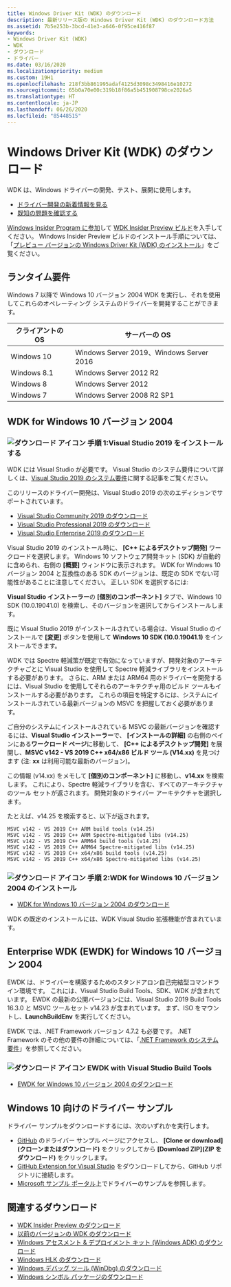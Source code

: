 ```yaml
---
title: Windows Driver Kit (WDK) のダウンロード
description: 最新リリース版の Windows Driver Kit (WDK) のダウンロード方法
ms.assetid: 7b5e253b-3bcd-41e3-a646-0f95ce416f87
keywords:
- Windows Driver Kit (WDK)
- WDK
- ダウンロード
- ドライバー
ms.date: 03/16/2020
ms.localizationpriority: medium
ms.custom: 19H1
ms.openlocfilehash: 218f3bb861995adaf4125d3098c3498416e10272
ms.sourcegitcommit: 65b0a70e00c319b18f86a5b451908798ce2026a5
ms.translationtype: HT
ms.contentlocale: ja-JP
ms.lasthandoff: 06/26/2020
ms.locfileid: "85448515"
---
```

# <a name="download-the-windows-driver-kit-wdk"></a>Windows Driver Kit (WDK) のダウンロード

WDK は、Windows ドライバーの開発、テスト、展開に使用します。

* [ドライバー開発の新着情報を見る](what-s-new-in-driver-development.md)
* [既知の問題を確認する](https://go.microsoft.com/fwlink/?linkid=872986)

[Windows Insider Program に参加](https://insider.windows.com/)して [WDK Insider Preview ビルド](https://www.microsoft.com/en-us/software-download/windowsinsiderpreviewWDK)を入手してください。 Windows Insider Preview ビルドのインストール手順については、「[プレビュー バージョンの Windows Driver Kit (WDK) のインストール](installing-preview-versions-wdk.md)」をご覧ください。

## <a name="runtime-requirements"></a>ランタイム要件

Windows 7 以降で Windows 10 バージョン 2004 WDK を実行し、それを使用してこれらのオペレーティング システムのドライバーを開発することができます。

|クライアントの OS|サーバーの OS|
|-|-|
|Windows 10|Windows Server 2019、Windows Server 2016|
|Windows 8.1|Windows Server 2012 R2|
Windows 8|Windows Server 2012|
Windows 7|Windows Server 2008 R2 SP1|

## <a name="wdk-for-windows-10-version-2004"></a>WDK for Windows 10 バージョン 2004

### <a name="download-icon-step-1-install-visual-studio-2019"></a>![ダウンロード アイコン](images/download-install.png) 手順 1:Visual Studio 2019 をインストールする

WDK には Visual Studio が必要です。 Visual Studio のシステム要件について詳しくは、[Visual Studio 2019 のシステム要件](https://docs.microsoft.com/visualstudio/releases/2019/system-requirements)に関する記事をご覧ください。 

このリリースのドライバー開発は、Visual Studio 2019 の次のエディションでサポートされています。

* [Visual Studio Community 2019 のダウンロード](https://visualstudio.microsoft.com/thank-you-downloading-visual-studio/?sku=Community&rel=16)
* [Visual Studio Professional 2019 のダウンロード](https://visualstudio.microsoft.com/thank-you-downloading-visual-studio/?sku=Professional&rel=16)
* [Visual Studio Enterprise 2019 のダウンロード](https://visualstudio.microsoft.com/thank-you-downloading-visual-studio/?sku=Enterprise&rel=16)

Visual Studio 2019 のインストール時に、 **[C++ によるデスクトップ開発]** ワークロードを選択します。 Windows 10 ソフトウェア開発キット (SDK) が自動的に含められ、右側の **[概要]** ウィンドウに表示されます。 WDK for Windows 10 バージョン 2004 と互換性のある SDK のバージョンは、既定の SDK でない可能性があることに注意してください。 正しい SDK を選択するには:

**Visual Studio インストーラー**の **[個別のコンポーネント]** タブで、Windows 10 SDK (10.0.19041.0) を検索し、そのバージョンを選択してからインストールします。 

既に Visual Studio 2019 がインストールされている場合は、Visual Studio のインストールで **[変更]** ボタンを使用して **Windows 10 SDK (10.0.19041.1)** をインストールできます。

WDK では Spectre 軽減策が既定で有効になっていますが、開発対象のアーキテクチャごとに Visual Studio を使用して Spectre 軽減ライブラリをインストールする必要があります。 さらに、ARM または ARM64 用のドライバーを開発するには、Visual Studio を使用してそれらのアーキテクチャ用のビルド ツールもインストールする必要があります。 これらの項目を特定するには、システムにインストールされている最新バージョンの MSVC を把握しておく必要があります。

ご自分のシステムにインストールされている MSVC の最新バージョンを確認するには、**Visual Studio インストーラー**で、 **[インストールの詳細]** の右側のペインにある**ワークロード ページ**に移動して、 **[C++ によるデスクトップ開発]** を展開し、**MSVC v142 - VS 2019 C++ x64/x86 ビルド ツール (V14.xx)** を見つけます (注: **xx** は利用可能な最新のバージョン)。 

この情報 (v14.xx) をメモして **[個別のコンポーネント]** に移動し、**v14.xx** を検索します。 これにより、Spectre 軽減ライブラリを含む、すべてのアーキテクチャのツール セットが返されます。 開発対象のドライバー アーキテクチャを選択します。 

たとえば、v14.25 を検索すると、以下が返されます。

```
MSVC v142 - VS 2019 C++ ARM build tools (v14.25)
MSVC v142 - VS 2019 C++ ARM Spectre-mitigated libs (v14.25)
MSVC v142 - VS 2019 C++ ARM64 build tools (v14.25)
MSVC v142 - VS 2019 C++ ARM64 Spectre-mitigated libs (v14.25)
MSVC v142 - VS 2019 C++ x64/x86 build tools (v14.25)
MSVC v142 - VS 2019 C++ x64/x86 Spectre-mitigated libs (v14.25)
```

### <a name="download-icon-step-2-install-wdk-for-windows-10-version-2004"></a>![ダウンロード アイコン](images/download-install.png) 手順 2:WDK for Windows 10 バージョン 2004 のインストール

* [WDK for Windows 10 バージョン 2004 のダウンロード](https://go.microsoft.com/fwlink/?linkid=2128854)

WDK の既定のインストールには、WDK Visual Studio 拡張機能が含まれています。 

## <a name="enterprise-wdk-ewdk-for-windows-10-version-2004"></a>Enterprise WDK (EWDK) for Windows 10 バージョン 2004

EWDK は、ドライバーを構築するためのスタンドアロン自己完結型コマンドライン環境です。 これには、Visual Studio Build Tools、SDK、WDK が含まれています。  EWDK の最新の公開バージョンには、Visual Studio 2019 Build Tools 16.3.0 と MSVC ツールセット v14.23 が含まれています。  まず、ISO をマウントし、**LaunchBuildEnv** を実行してください。

EWDK では、.NET Framework バージョン 4.7.2 も必要です。 .NET Framework のその他の要件の詳細については、「[.NET Framework のシステム要件](https://docs.microsoft.com/dotnet/framework/get-started/system-requirements)」を参照してください。

### <a name="download-icon-ewdk-with-visual-studio-build-tools"></a>![ダウンロード アイコン](images/download-install.png) EWDK with Visual Studio Build Tools

* [EWDK for Windows 10 バージョン 2004 のダウンロード](https://docs.microsoft.com/legal/windows/hardware/enterprise-wdk-license-2019)


## <a name="driver-samples-for-windows-10"></a>Windows 10 向けのドライバー サンプル

ドライバー サンプルをダウンロードするには、次のいずれかを実行します。

* [GitHub](https://github.com/Microsoft/Windows-driver-samples) のドライバー サンプル ページにアクセスし、 **[Clone or download]\(クローンまたはダウンロード\)** をクリックしてから **[Download ZIP]\(ZIP をダウンロード\)** をクリックします。
* [GitHub Extension for Visual Studio](https://visualstudio.github.com/) をダウンロードしてから、GitHub リポジトリに接続します。
* [Microsoft サンプル ポータル](https://docs.microsoft.com/samples/browse/?products=windows-wdk)上でドライバーのサンプルを参照します。

## <a name="related-downloads"></a>関連するダウンロード

* [WDK Insider Preview のダウンロード](https://www.microsoft.com/en-us/software-download/windowsinsiderpreviewWDK)
* [以前のバージョンの WDK のダウンロード](other-wdk-downloads.md)
* [Windows アセスメント & デプロイメント キット (Windows ADK) のダウンロード](https://docs.microsoft.com/windows-hardware/get-started/adk-install)
* [Windows HLK のダウンロード](https://docs.microsoft.com/windows-hardware/test/hlk/windows-hardware-lab-kit)
* [Windows デバッグ ツール (WinDbg) のダウンロード](https://docs.microsoft.com/windows-hardware/drivers/debugger/debugger-download-tools)
* [Windows シンボル パッケージのダウンロード](https://docs.microsoft.com/windows-hardware/drivers/debugger/debugger-download-symbols)

